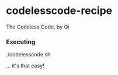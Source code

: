 # codelesscode-recipe

The Codeless Code, by Qi

### Executing

./codelesscode.sh

... it's that easy!
